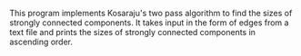 This program implements Kosaraju's two pass algorithm to find the sizes of strongly connected components. It takes input in the form of edges from a text file and prints the sizes of strongly connected components in ascending order.